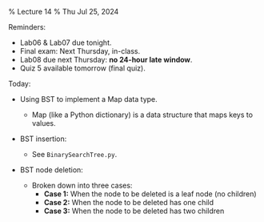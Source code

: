 % Lecture 14
% Thu Jul 25, 2024

Reminders:

* Lab06 & Lab07 due tonight.
* Final exam: Next Thursday, in-class.
* Lab08 due next Thursday: __no 24-hour late window__.
* Quiz 5 available tomorrow (final quiz).

Today:

* Using BST to implement a Map data type.
    - Map (like a Python dictionary) is a data structure that maps keys to values.

* BST insertion:
    - See `BinarySearchTree.py`.

* BST node deletion:
    * Broken down into three cases:
        - **Case 1:** When the node to be deleted is a leaf node (no children)
        - **Case 2:** When the node to be deleted has one child
        - **Case 3:** When the node to be deleted has two children